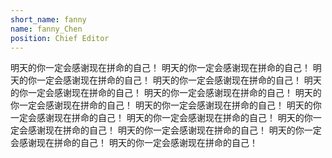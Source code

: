 ```yaml
---
short_name: fanny
name: fanny_Chen
position: Chief Editor
---
```


明天的你一定会感谢现在拼命的自己！
明天的你一定会感谢现在拼命的自己！
明天的你一定会感谢现在拼命的自己！
明天的你一定会感谢现在拼命的自己！
明天的你一定会感谢现在拼命的自己！
明天的你一定会感谢现在拼命的自己！
明天的你一定会感谢现在拼命的自己！
明天的你一定会感谢现在拼命的自己！
明天的你一定会感谢现在拼命的自己！
明天的你一定会感谢现在拼命的自己！
明天的你一定会感谢现在拼命的自己！
明天的你一定会感谢现在拼命的自己！
明天的你一定会感谢现在拼命的自己！
明天的你一定会感谢现在拼命的自己！